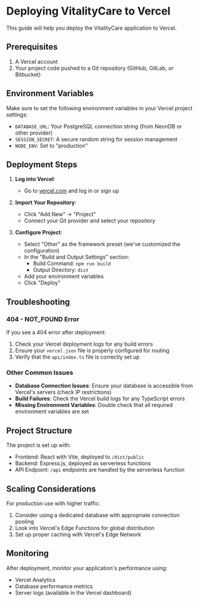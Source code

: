 # Deploying VitalityCare to Vercel

This guide will help you deploy the VitalityCare application to Vercel.

## Prerequisites

1. A Vercel account
2. Your project code pushed to a Git repository (GitHub, GitLab, or Bitbucket)

## Environment Variables

Make sure to set the following environment variables in your Vercel project settings:

- `DATABASE_URL`: Your PostgreSQL connection string (from NeonDB or other provider)
- `SESSION_SECRET`: A secure random string for session management
- `NODE_ENV`: Set to "production"

## Deployment Steps

1. **Log into Vercel**:
   - Go to [vercel.com](https://vercel.com) and log in or sign up

2. **Import Your Repository**:
   - Click "Add New" → "Project"
   - Connect your Git provider and select your repository

3. **Configure Project**:
   - Select "Other" as the framework preset (we've customized the configuration)
   - In the "Build and Output Settings" section:
     - Build Command: `npm run build`
     - Output Directory: `dist`
   - Add your environment variables
   - Click "Deploy"

## Troubleshooting

### 404 - NOT_FOUND Error

If you see a 404 error after deployment:

1. Check your Vercel deployment logs for any build errors
2. Ensure your `vercel.json` file is properly configured for routing
3. Verify that the `api/index.ts` file is correctly set up

### Other Common Issues

- **Database Connection Issues**: Ensure your database is accessible from Vercel's servers (check IP restrictions)
- **Build Failures**: Check the Vercel build logs for any TypeScript errors
- **Missing Environment Variables**: Double check that all required environment variables are set

## Project Structure

The project is set up with:

- Frontend: React with Vite, deployed to `/dist/public`
- Backend: Express.js, deployed as serverless functions
- API Endpoint: `/api` endpoints are handled by the serverless function

## Scaling Considerations

For production use with higher traffic:

1. Consider using a dedicated database with appropriate connection pooling
2. Look into Vercel's Edge Functions for global distribution
3. Set up proper caching with Vercel's Edge Network

## Monitoring

After deployment, monitor your application's performance using:

- Vercel Analytics
- Database performance metrics
- Server logs (available in the Vercel dashboard) 